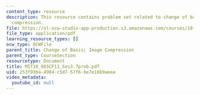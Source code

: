 ```yaml
---
content_type: resource
description: This resource contains problem set related to change of basis; image
  compression.
file: https://ol-ocw-studio-app-production.s3.amazonaws.com/courses/18-06sc-linear-algebra-fall-2011/253f93ba4904c5d757f6be7e16b9aeea_MIT18_06SCF11_Ses3.7prob.pdf
file_type: application/pdf
learning_resource_types: []
ocw_type: OCWFile
parent_title: Change of Basis; Image Compression
parent_type: CourseSection
resourcetype: Document
title: MIT18_06SCF11_Ses3.7prob.pdf
uid: 253f93ba-4904-c5d7-57f6-be7e16b9aeea
video_metadata:
  youtube_id: null
---
```

